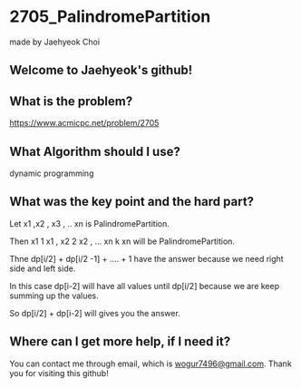 # 2705_PalindromePartition

made by Jaehyeok Choi

## Welcome to Jaehyeok's github!

## What is the problem?

https://www.acmicpc.net/problem/2705 

## What Algorithm should I use?

dynamic programming

## What was the key point and the hard part?

Let x1 ,x2 , x3 , .. xn is PalindromePartition.

Then x1 1 x1 , x2 2 x2 , ... xn k xn will be PalindromePartition.

Thne dp[i/2] + dp[i/2 -1] + .... + 1 have the answer because we need right side and left side.

In this case dp[i-2] will have all values until dp[i/2] because we are keep summing up the values.

So dp[i/2] + dp[i-2] will gives you the answer.

## Where can I get more help, if I need it?

You can contact me through email, which is wogur7496@gmail.com.
Thank you for visiting this github!
